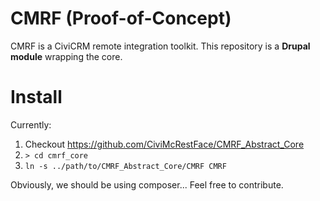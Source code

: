 # CMRF (Proof-of-Concept)
CMRF is a CiviCRM remote integration toolkit. This repository is a **Drupal module** wrapping the core.

# Install
Currently:

 1. Checkout https://github.com/CiviMcRestFace/CMRF_Abstract_Core
 1. ``> cd cmrf_core``
 1. ``ln -s ../path/to/CMRF_Abstract_Core/CMRF CMRF``

Obviously, we should be using composer... Feel free to contribute.
